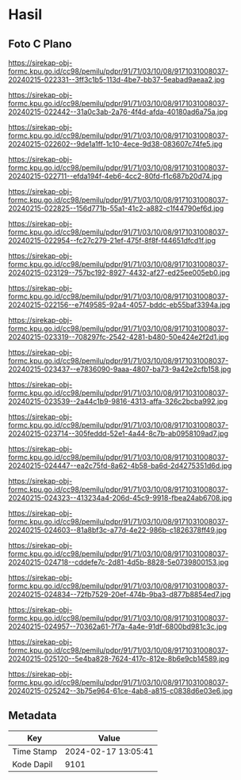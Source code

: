 # Hasil

## Foto C Plano

https://sirekap-obj-formc.kpu.go.id/cc98/pemilu/pdpr/91/71/03/10/08/9171031008037-20240215-022331--3ff3c1b5-113d-4be7-bb37-5eabad9aeaa2.jpg

https://sirekap-obj-formc.kpu.go.id/cc98/pemilu/pdpr/91/71/03/10/08/9171031008037-20240215-022442--31a0c3ab-2a76-4f4d-afda-40180ad6a75a.jpg

https://sirekap-obj-formc.kpu.go.id/cc98/pemilu/pdpr/91/71/03/10/08/9171031008037-20240215-022602--9de1a1ff-1c10-4ece-9d38-083607c74fe5.jpg

https://sirekap-obj-formc.kpu.go.id/cc98/pemilu/pdpr/91/71/03/10/08/9171031008037-20240215-022711--efda194f-4eb6-4cc2-80fd-f1c687b20d74.jpg

https://sirekap-obj-formc.kpu.go.id/cc98/pemilu/pdpr/91/71/03/10/08/9171031008037-20240215-022825--156d771b-55a1-41c2-a882-c1f44790ef6d.jpg

https://sirekap-obj-formc.kpu.go.id/cc98/pemilu/pdpr/91/71/03/10/08/9171031008037-20240215-022954--fc27c279-21ef-475f-8f8f-f44651dfcd1f.jpg

https://sirekap-obj-formc.kpu.go.id/cc98/pemilu/pdpr/91/71/03/10/08/9171031008037-20240215-023129--757bc192-8927-4432-af27-ed25ee005eb0.jpg

https://sirekap-obj-formc.kpu.go.id/cc98/pemilu/pdpr/91/71/03/10/08/9171031008037-20240215-022156--e7f49585-92a4-4057-bddc-eb55baf3394a.jpg

https://sirekap-obj-formc.kpu.go.id/cc98/pemilu/pdpr/91/71/03/10/08/9171031008037-20240215-023319--708297fc-2542-4281-b480-50e424e2f2d1.jpg

https://sirekap-obj-formc.kpu.go.id/cc98/pemilu/pdpr/91/71/03/10/08/9171031008037-20240215-023437--e7836090-9aaa-4807-ba73-9a42e2cfb158.jpg

https://sirekap-obj-formc.kpu.go.id/cc98/pemilu/pdpr/91/71/03/10/08/9171031008037-20240215-023539--2a44c1b9-9816-4313-affa-326c2bcba992.jpg

https://sirekap-obj-formc.kpu.go.id/cc98/pemilu/pdpr/91/71/03/10/08/9171031008037-20240215-023714--305feddd-52e1-4a44-8c7b-ab0958109ad7.jpg

https://sirekap-obj-formc.kpu.go.id/cc98/pemilu/pdpr/91/71/03/10/08/9171031008037-20240215-024447--ea2c75fd-8a62-4b58-ba6d-2d4275351d6d.jpg

https://sirekap-obj-formc.kpu.go.id/cc98/pemilu/pdpr/91/71/03/10/08/9171031008037-20240215-024323--413234a4-206d-45c9-9918-fbea24ab6708.jpg

https://sirekap-obj-formc.kpu.go.id/cc98/pemilu/pdpr/91/71/03/10/08/9171031008037-20240215-024603--81a8bf3c-a77d-4e22-986b-c1826378ff49.jpg

https://sirekap-obj-formc.kpu.go.id/cc98/pemilu/pdpr/91/71/03/10/08/9171031008037-20240215-024718--cddefe7c-2d81-4d5b-8828-5e0739800153.jpg

https://sirekap-obj-formc.kpu.go.id/cc98/pemilu/pdpr/91/71/03/10/08/9171031008037-20240215-024834--72fb7529-20ef-474b-9ba3-d877b8854ed7.jpg

https://sirekap-obj-formc.kpu.go.id/cc98/pemilu/pdpr/91/71/03/10/08/9171031008037-20240215-024957--70362a61-7f7a-4a4e-91df-6800bd981c3c.jpg

https://sirekap-obj-formc.kpu.go.id/cc98/pemilu/pdpr/91/71/03/10/08/9171031008037-20240215-025120--5e4ba828-7624-417c-812e-8b6e9cb14589.jpg

https://sirekap-obj-formc.kpu.go.id/cc98/pemilu/pdpr/91/71/03/10/08/9171031008037-20240215-025242--3b75e964-61ce-4ab8-a815-c0838d6e03e6.jpg


## Metadata

| Key        | Value               |
| ---------- | ------------------- |
| Time Stamp | 2024-02-17 13:05:41 |
| Kode Dapil | 9101                |



